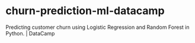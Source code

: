# churn-prediction-ml-datacamp
Predicting customer churn using Logistic Regression and Random Forest in Python. | DataCamp
